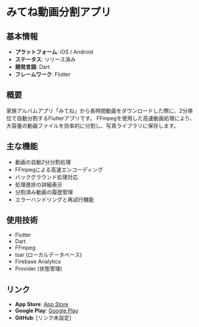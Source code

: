 # みてね動画分割アプリ

## 基本情報

- **プラットフォーム**: iOS / Android
- **ステータス**: リリース済み
- **開発言語**: Dart
- **フレームワーク**: Flutter

## 概要

家族アルバムアプリ「みてね」から長時間動画をダウンロードした際に、2分単位で自動分割するFlutterアプリです。
FFmpegを使用した高速動画処理により、大容量の動画ファイルを効率的に分割し、写真ライブラリに保存します。

## 主な機能

- 動画の自動2分分割処理
- FFmpegによる高速エンコーディング
- バックグラウンド処理対応
- 処理進捗の詳細表示
- 分割済み動画の履歴管理
- エラーハンドリングと再試行機能

## 使用技術

- Flutter
- Dart
- FFmpeg
- Isar (ローカルデータベース)
- Firebase Analytics
- Provider (状態管理)

## リンク

- **App Store**:
  [App Store](https://apps.apple.com/jp/app/みてね動画分割アプリ/id6739264933)
- **Google Play**:
  [Google Play](https://play.google.com/store/apps/details?id=com.yuskey.family_album_video_splitter)
- **GitHub**: [リンク未設定]
